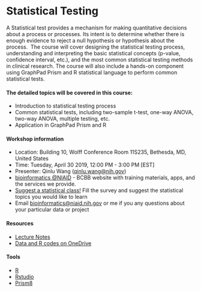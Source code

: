 # Statistical Testing
A Statistical test provides a mechanism for making quantitative decisions about a process or processes. Its intent is to determine whether there is enough evidence to reject a null hypothesis or hypothesis about the process.  The course will cover designing the statistical testing process, understanding and interpreting the basic statistical concepts (p-value, confidence interval, etc.), and the most common statistical testing methods in clinical research. The course will also include a hands-on component using GraphPad Prism and R statistical language to perform common statistical tests. 

#### The detailed topics will be covered in this course: 
- Introduction to statistical testing process 
- Common statistical tests, including two-sample t-test, one-way ANOVA, two-way ANOVA, multiple testing, etc. 
- Application in GraphPad Prism and R 

#### Workshop information
- Location: Building 10, Wolff Conference Room 11S235, Bethesda, MD, United States
- Time: Tuesday, April 30 2019, 12:00 PM - 3:00 PM [EST]
- Presenter: Qinlu Wang (qinlu.wang@nih.gov)
- [bioinformatics @NIAID](https://bioinformatics.niaid.nih.gov/) - BCBB website with training materials, apps, and the services we provide.
- [Suggest a statistical class!](https://www.surveymonkey.com/r/N5KXX78) Fill the survey and suggest the statistical topics you would like to learn
- Email bioinformatics@niaid.nih.gov or me if you any questions about your particular data or project

#### Resources
- [Lecture Notes](https://nih-my.sharepoint.com/:f:/g/personal/wangq13_nih_gov/EhOYZz8AZKRAs1xocmpPaKwBPh37tuPUpRkkFWoS_a1Kyw?e=csLNHv)
- [Data and R codes on OneDrive](https://nih-my.sharepoint.com/:f:/g/personal/wangq13_nih_gov/EhOYZz8AZKRAs1xocmpPaKwBPh37tuPUpRkkFWoS_a1Kyw?e=csLNHv)

#### Tools
- [R](https://cran.cnr.berkeley.edu/)
- [Rstudio](https://www.rstudio.com/products/rstudio/download/)
- [Prism8](http://inside.niaid.nih.gov/topic/IT/support/software/Pages/prism.aspx)

  
